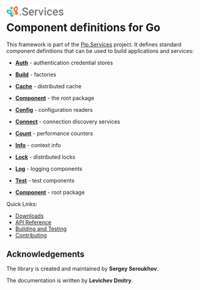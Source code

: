 # <img src="https://github.com/pip-services/pip-services/raw/master/design/Logo.png" alt="Pip.Services Logo" style="max-width:30%"> <br/> Component definitions for Go

This framework is part of the [Pip.Services](https://github.com/pip-services/pip-services) project.
It defines standard component definitions that can be used to build applications and services:

- [**Auth**](https://godoc.org/github.com/pip-services3-components-go/auth) - authentication credential stores
- [**Build**](https://godoc.org/github.com/pip-services3-components-go/build) - factories
- [**Cache**](https://godoc.org/github.com/pip-services3-components-go/cache) - distributed cache
- [**Component**](https://godoc.org/github.com/pip-services3-components-go/component) - the root package
- [**Config**](https://godoc.org/github.com/pip-services3-components-go/config) - configuration readers
- [**Connect**](https://godoc.org/github.com/pip-services3-components-go/connect) - connection discovery services
- [**Count**](https://godoc.org/github.com/pip-services3-components-go/count) - performance counters
- [**Info**](https://godoc.org/github.com/pip-services3-components-go/info) - context info
- [**Lock**](https://godoc.org/github.com/pip-services3-components-go/lock) - distributed locks
- [**Log**](https://godoc.org/github.com/pip-services3-components-go/log) - logging components
- [**Test**](https://godoc.org/github.com/pip-services3-components-go/test) - test components


- [**Component**](https://godoc.org/github.com/pip-services3-components-go/component) - root package

Quick Links:

* [Downloads](https://github.com/pip-services3-go/pip-services3-components-go/blob/master/docs/Downloads.md)
* [API Reference](https://godoc.org/github.com/pip-services3-components-go/globals)
* [Building and Testing](https://github.com/pip-services3-go/pip-services3-components-go/blob/master/docs/Development.md)
* [Contributing](https://github.com/pip-services3-go/pip-services3-components-go/blob/master/docs/Development.md#contrib)

## Acknowledgements

The library is created and maintained by **Sergey Seroukhov**.

The documentation is written by **Levichev Dmitry**.
